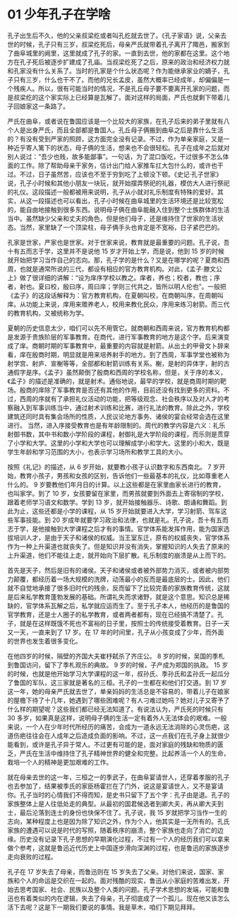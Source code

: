 # 01 少年孔子在学啥

<MyVideoBoard :bvidArr="['BV1Rp4y1H7jp','BV1MX4y157jA']" />

孔子出生后不久，他的父亲叔梁纥或者叫孔纥就去世了。《孔子家语》说，父亲去世的时候，孔子只有三岁，叔梁纥死后，母亲严氏就带着孔子离开了陬邑，搬家到了曲阜城里的阙里，这里就成了孔子的家。一直到去世，他的家都在这里。这个地方在孔子死后被逐步扩建成了孔庙。当叔梁纥死了之后，原来的政治和经济权力就和孔家没有什么关系了。当时的孔家是个什么状态呢？作为能继承家业的嫡子，孔子只有三岁，什么也干不了。而他的兄长孟皮，虽然大概率已经成年，却偏偏是一个残疾人。所以，很有可能当时的情况，不是孔丘母子要不要离开孔家的问题，而是叔梁纥的这个家实际上已经算是瓦解了。面对这样的局面，严氏也就剩下带着儿子回娘家这一条路了。

严氏在曲阜，或者说在鲁国应该是一个比较大的家族，在孔子后来的弟子里就有八个人是出身严氏，而且全部都是鲁国人。孔丘母子俩搬到曲阜之后是靠什么生活的？有没有受到严家的照顾，这方面完全没有记录。不过，作为单亲家庭，又是一种近乎寄人篱下的状态，母子俩的生活，想来也不会很轻松。孔子在成年之后就对别人说过：“吾少也贱，故多能鄙事”。一句话，为了混口饭吃，干过很多不怎么体面的工作。除了帮助母亲干家务，估计出门给人家推车扛大包什么的，或许也干过。不过，日子虽然苦，应该也不至于穷到吃了上顿没下顿。《史记·孔子世家》说，孔子小时候和其他小朋友一块玩，就开始摆弄祭祀的礼器，模仿大人进行祭祀的礼仪。这段描述一般都被用来说明，孔子从小就对礼乐制度有特殊的爱好。其实，从这一段描述也可以看出，孔子小时候在曲阜城里的生活环境还是比较宽松的，能自由地接触到很多东西。说明母子俩在曲阜能融入住到整个士族群体的生活当中。虽然缺少父亲和丈夫的角色，但是他们母子，还是维持住了世家的生活状态。当然，家里缺了一个顶梁柱，母子俩手头也肯定是不宽裕，日子紧巴巴的。

孔家是世家，严家也是世家。对于世家来说，教育就是最重要的问题。孔子说，吾十有五而志于学，这里并不是说他 15 岁才开始上学，而是说，他到 15 岁的时候就开始把学习当作自己的志向。那，孔子学的是什么？又是在哪学的呢？夏商和西周，也就是通常所说的三代，都设有相应的官方教育机构。对此，《孟子·滕文公上》做了很详细的讲解：“设为庠序学校以教之。庠者，养也；校者，教也；序者，射也。夏曰校，殷曰序，周曰庠；学则三代共之，皆所以明人伦也”。一般把《孟子》的这段话解释为：官方教育机构，在夏朝叫校，在商朝叫序，在周朝叫庠。从功能上来说，庠用来赡养老人，校用来教化民众，序用来练习射箭。而三代的教育机构，又被统称为学。

夏朝的历史信息太少，咱们可以先不用管它。就商朝和西周来说，官方教育机构都是发源于贵族阶层的军事教育。在商代，进行军事教育的地方是这个字。后来演变成了庠。商朝时期的军事教育中，最重要的内容就是射箭。从出土的甲骨文卜辞来看，庠在殷商时期，明显就是用来培养射手的地方。到了西周，军事学堂也被称为射学宫、射庐、宣榭等等，全部都和射箭训练有关系。榭，是射的异体字，射的古通假字是序。《孟子》虽然颠倒了殷商和西周的学校名称，但是，关于序的本义，《孟子》的描述是准确的，就是射术。通俗地说，最早的学校，就是商周时期的靶场。殷商的庠除了军事教育是否还有其他的作用，目前还没有找到更多的资料。不过，西周的序就有了承担礼仪活动的功能，把等级观念、社会秩序以及对人才的考察融入到军事训练当中，通过射术训练和比赛，进行礼法的教育。除此之外，学校建筑还同时具有集会场所的性质，人民议论地方事务、诸侯的宴会经常会选在这里进行。
当然，进入序接受教育也是有年龄限制的。周代的教学内容是六义：礼乐射御书数，其中书和数小学阶段的课程，射御礼是大学阶段的课程，而乐则是贯穿了小学和大学。这里的小学和大学也可以理解成学小和学大。这里的小和大，既是学生年龄和学习范围的大小，也表示学习场所和教学工具的大小。

按照《礼记》的描述，从 6 岁开始，就要教小孩子认识数字和东西南北。 7 岁开始，教育小孩子，男孩和女孩的区别，告诉他们一些最基本的礼仪，比如尊重老人什么的。 9 岁要教他们年月日的计算。以上这些都是在家里由家长进行的教育，也叫家学。到了 10 岁，女孩要留在家里，而男孩就要到外面去上寄宿制的学校，跟着老师学习语文和数学。学到 13 岁，就开始接触器乐、诗歌、朗诵和舞蹈。到此为止，这些还都是小学的课程，从 15 岁开始就要进入大学，学习射箭、驾车这些军事技能。到 20 岁成年就要学习政治和法律，也就是礼。孔子说，吾十有五而志于学，是他接触到大学课程之后才有的事情。官学体系能发挥作用，能为国家选拔培训人才，是由于天子和诸侯的权威。当王室东迁，原有的权威丧失，官学体系作为一种上升渠道也就丧失了。但是知识并没有消失，掌握知识的人失去了原来的上升渠道，他们不能往上走，就开始向下层扩散。礼乐制度的崩溃是从上而下的。

首先是天子，然后是旧有的诸侯。天子和诸侯或者被外部势力消灭，或者被内部势力颠覆，都经历着一场大规模的洗牌，动荡最小的反而是最底层的士。因此，他们就不自觉地承接了很多旧时代的残余，反而留下了比较完善的家族教育传统，这就是后来私学教育蓬勃发展的基础。所谓礼失而求诸野，就是这个意思。知识总是稀缺的，官学体系瓦解之后，私学就应运而生了。至于孔子本人，他经历的是鲁国的官学教育，还是士人圈子的私学教育，或者两者都有，现在已经搞不清楚了。孔子，就是在这样既饿不死也不富裕的日子里，按照士的传统接受着教育。日子一天又一天，一直来到了 17 岁。在 17 年的时间里，孔子从小孩变成了少年，而外面的世界也发生着很多变化。

在他四岁的时候，隔壁的齐国大夫崔杼弑杀了齐庄公。 8 岁的时候，吴国的季札到鲁国访问，留下了季札观乐的典故。 9 岁的时候，子产成为郑国的执政。 15 岁的时候，也就是他开始学习大学课程的这一年，叔孙氏、季孙氏和孟孙氏一起瓜分了鲁国的军队，这三家就是著名的三桓。孔子的一生都在和他们打交道。到 17 岁这一年，她的母亲严氏就去世了，单亲妈妈的生活总是不容易的，带着儿子在娘家的屋檐下待了十几年，她遇到了哪些困难呢？有人刁难过她吗？她对儿子又寄予了什么样的期望呢？这些我们都已经无法知道了。有说法认为，严氏死的时候只有 30 多岁，如果真是这样，说明母子俩的生活一定有着外人无法体会的艰难。一般来说，一个人在少年时代所经历的痛苦，会成为一道永远无法消除的心灵伤疤，这道伤疤往往会在人成年之后造成负面的影响。不过，这一点我们在孔子身上就很少能看到，或许是孔子异于常人。不过更有可能的是，面对家庭的残缺和物质的匮乏，严氏在生活中维持住了孔子精神世界的健全和完整。比起养活一个人的生命，栽培一个人的精神是更加艰难的工作。

就在母亲去世的这一年，三桓之一的季武子，在曲阜宴请世人，还穿着孝服的孔子也去参加了，结果被季氏的家臣杨霍拦在了门外，说这是宴请世人，又不是宴请你。孔子当时的心情我们不得而知，是史书只留下了五个字：孔子由是退。孔子的家族整体上是人往低处走的典型。从最初的国君候选者到卿大夫，再从卿大夫到士，最后沦落到连士的身份也快保不住了。孔子说，我 15 岁就把学习当作一生的志向，某种程度上也是因为除了知识之外，作为个人，他其实是一无所有的。孔氏家族的遭遇可以说是时代的写照，随着秩序的崩溃，整个家族也走向了消亡的边缘。历史没有记录下孔子思想的早期演化过程，不过有一个人的经历我们可以拿来做个参考，这就是鲁迅近代历史上中国逐步滑向深渊的过程，也是鲁迅的家族逐步走向衰败的过程。

孔子在 17 岁失去了母亲，而鲁迅则在 15 岁失去了父亲。对他们来说，国家、家族和个人的命运是交织在一起的。面对残酷的现实，鲁迅从小家庭的苦难出发，开始去思考国家、社会、民族以及整个人类的问题。孔子学术思想的发端，可能和鲁迅也有着类似的内在逻辑，失去了母亲，孔子彻底成了一个孤儿。现在他又该怎么活下去呢？这是下一期我们要说的事情。我是草木，咱们下期见拜拜。
